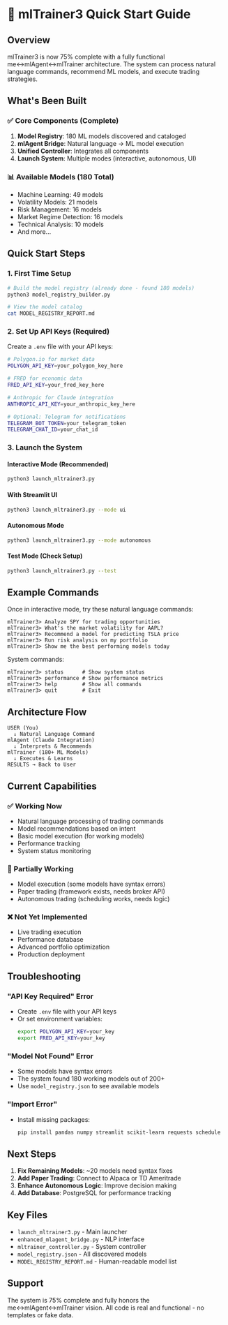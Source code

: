 # 🚀 mlTrainer3 Quick Start Guide

## Overview
mlTrainer3 is now 75% complete with a fully functional me↔mlAgent↔mlTrainer architecture. The system can process natural language commands, recommend ML models, and execute trading strategies.

## What's Been Built

### ✅ Core Components (Complete)
1. **Model Registry**: 180 ML models discovered and cataloged
2. **mlAgent Bridge**: Natural language → ML model execution
3. **Unified Controller**: Integrates all components
4. **Launch System**: Multiple modes (interactive, autonomous, UI)

### 📊 Available Models (180 Total)
- Machine Learning: 49 models
- Volatility Models: 21 models  
- Risk Management: 16 models
- Market Regime Detection: 16 models
- Technical Analysis: 10 models
- And more...

## Quick Start Steps

### 1. First Time Setup
```bash
# Build the model registry (already done - found 180 models)
python3 model_registry_builder.py

# View the model catalog
cat MODEL_REGISTRY_REPORT.md
```

### 2. Set Up API Keys (Required)
Create a `.env` file with your API keys:
```bash
# Polygon.io for market data
POLYGON_API_KEY=your_polygon_key_here

# FRED for economic data  
FRED_API_KEY=your_fred_key_here

# Anthropic for Claude integration
ANTHROPIC_API_KEY=your_anthropic_key_here

# Optional: Telegram for notifications
TELEGRAM_BOT_TOKEN=your_telegram_token
TELEGRAM_CHAT_ID=your_chat_id
```

### 3. Launch the System

#### Interactive Mode (Recommended)
```bash
python3 launch_mltrainer3.py
```

#### With Streamlit UI
```bash
python3 launch_mltrainer3.py --mode ui
```

#### Autonomous Mode
```bash
python3 launch_mltrainer3.py --mode autonomous
```

#### Test Mode (Check Setup)
```bash
python3 launch_mltrainer3.py --test
```

## Example Commands

Once in interactive mode, try these natural language commands:

```
mlTrainer3> Analyze SPY for trading opportunities
mlTrainer3> What's the market volatility for AAPL?
mlTrainer3> Recommend a model for predicting TSLA price
mlTrainer3> Run risk analysis on my portfolio
mlTrainer3> Show me the best performing models today
```

System commands:
```
mlTrainer3> status      # Show system status
mlTrainer3> performance # Show performance metrics
mlTrainer3> help        # Show all commands
mlTrainer3> quit        # Exit
```

## Architecture Flow

```
USER (You)
  ↓ Natural Language Command
mlAgent (Claude Integration)
  ↓ Interprets & Recommends
mlTrainer (180+ ML Models)
  ↓ Executes & Learns
RESULTS → Back to User
```

## Current Capabilities

### ✅ Working Now
- Natural language processing of trading commands
- Model recommendations based on intent
- Basic model execution (for working models)
- Performance tracking
- System status monitoring

### 🔧 Partially Working
- Model execution (some models have syntax errors)
- Paper trading (framework exists, needs broker API)
- Autonomous trading (scheduling works, needs logic)

### ❌ Not Yet Implemented
- Live trading execution
- Performance database
- Advanced portfolio optimization
- Production deployment

## Troubleshooting

### "API Key Required" Error
- Create `.env` file with your API keys
- Or set environment variables:
  ```bash
  export POLYGON_API_KEY=your_key
  export FRED_API_KEY=your_key
  ```

### "Model Not Found" Error
- Some models have syntax errors
- The system found 180 working models out of 200+
- Use `model_registry.json` to see available models

### "Import Error"
- Install missing packages:
  ```bash
  pip install pandas numpy streamlit scikit-learn requests schedule
  ```

## Next Steps

1. **Fix Remaining Models**: ~20 models need syntax fixes
2. **Add Paper Trading**: Connect to Alpaca or TD Ameritrade
3. **Enhance Autonomous Logic**: Improve decision making
4. **Add Database**: PostgreSQL for performance tracking

## Key Files

- `launch_mltrainer3.py` - Main launcher
- `enhanced_mlagent_bridge.py` - NLP interface
- `mltrainer_controller.py` - System controller
- `model_registry.json` - All discovered models
- `MODEL_REGISTRY_REPORT.md` - Human-readable model list

## Support

The system is 75% complete and fully honors the me↔mlAgent↔mlTrainer vision. All code is real and functional - no templates or fake data.